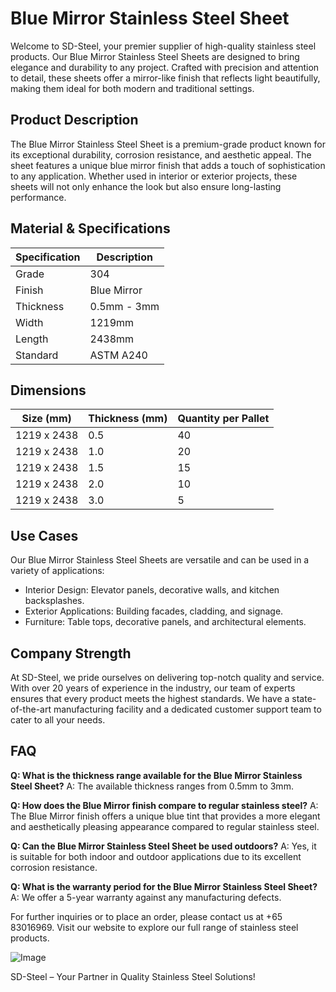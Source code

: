 # Blue Mirror Stainless Steel Sheet

Welcome to SD-Steel, your premier supplier of high-quality stainless steel products. Our Blue Mirror Stainless Steel Sheets are designed to bring elegance and durability to any project. Crafted with precision and attention to detail, these sheets offer a mirror-like finish that reflects light beautifully, making them ideal for both modern and traditional settings.

## Product Description
The Blue Mirror Stainless Steel Sheet is a premium-grade product known for its exceptional durability, corrosion resistance, and aesthetic appeal. The sheet features a unique blue mirror finish that adds a touch of sophistication to any application. Whether used in interior or exterior projects, these sheets will not only enhance the look but also ensure long-lasting performance.

## Material & Specifications
| Specification | Description |
|---------------|-------------|
| Grade         | 304          |
| Finish        | Blue Mirror  |
| Thickness     | 0.5mm - 3mm  |
| Width         | 1219mm       |
| Length        | 2438mm       |
| Standard      | ASTM A240   |

## Dimensions
| Size (mm) | Thickness (mm) | Quantity per Pallet |
|-----------|----------------|---------------------|
| 1219 x 2438 | 0.5             | 40                  |
| 1219 x 2438 | 1.0             | 20                  |
| 1219 x 2438 | 1.5             | 15                  |
| 1219 x 2438 | 2.0             | 10                  |
| 1219 x 2438 | 3.0             | 5                   |

## Use Cases
Our Blue Mirror Stainless Steel Sheets are versatile and can be used in a variety of applications:
- Interior Design: Elevator panels, decorative walls, and kitchen backsplashes.
- Exterior Applications: Building facades, cladding, and signage.
- Furniture: Table tops, decorative panels, and architectural elements.

## Company Strength
At SD-Steel, we pride ourselves on delivering top-notch quality and service. With over 20 years of experience in the industry, our team of experts ensures that every product meets the highest standards. We have a state-of-the-art manufacturing facility and a dedicated customer support team to cater to all your needs.

## FAQ
**Q: What is the thickness range available for the Blue Mirror Stainless Steel Sheet?**
A: The available thickness ranges from 0.5mm to 3mm.

**Q: How does the Blue Mirror finish compare to regular stainless steel?**
A: The Blue Mirror finish offers a unique blue tint that provides a more elegant and aesthetically pleasing appearance compared to regular stainless steel.

**Q: Can the Blue Mirror Stainless Steel Sheet be used outdoors?**
A: Yes, it is suitable for both indoor and outdoor applications due to its excellent corrosion resistance.

**Q: What is the warranty period for the Blue Mirror Stainless Steel Sheet?**
A: We offer a 5-year warranty against any manufacturing defects.

For further inquiries or to place an order, please contact us at +65 83016969. Visit our website to explore our full range of stainless steel products.

![Image](https://github.com/user-attachments/assets/2567258e-e124-4816-932d-1809bd27ef0b)

SD-Steel – Your Partner in Quality Stainless Steel Solutions!
